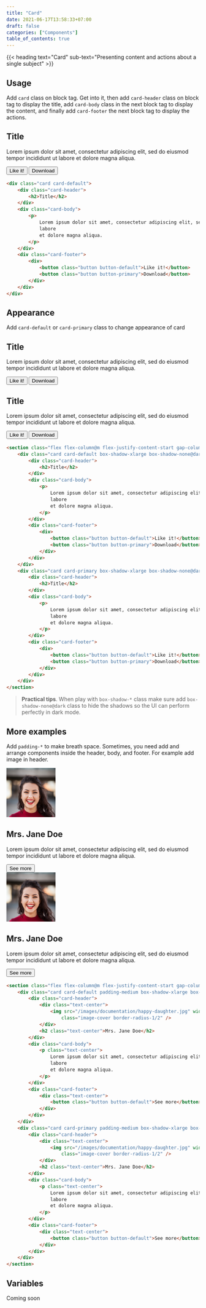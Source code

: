 ```yaml
---
title: "Card"
date: 2021-06-17T13:58:33+07:00
draft: false
categories: ["Components"]
table_of_contents: true
---
```


{{< heading text="Card" sub-text="Presenting content and actions about a single subject" >}}

## Usage

Add `card` class on block tag. Get into it, then add `card-header` class on block tag to display the title, add `card-body` class in the next block tag to display the content, and finally add `card-footer` the next block tag to display the actions.

<div class="card card-default">
    <div class="card-header">
        <h2>Title</h2>
    </div>
    <div class="card-body">
        <p>
            Lorem ipsum dolor sit amet, consectetur adipiscing elit, sed do eiusmod tempor incididunt ut
            labore
            et dolore magna aliqua.
        </p>
    </div>
    <div class="card-footer">
        <div>
            <button class="button button-default">Like it!</button>
            <button class="button button-primary">Download</button>
        </div>
    </div>
</div>

``` html
<div class="card card-default">
    <div class="card-header">
        <h2>Title</h2>
    </div>
    <div class="card-body">
        <p>
            Lorem ipsum dolor sit amet, consectetur adipiscing elit, sed do eiusmod tempor incididunt ut
            labore
            et dolore magna aliqua.
        </p>
    </div>
    <div class="card-footer">
        <div>
            <button class="button button-default">Like it!</button>
            <button class="button button-primary">Download</button>
        </div>
    </div>
</div>
```

## Appearance

Add `card-default` or `card-primary` class to change appearance of card

<section class="flex flex-column@m flex-justify-content-start gap-column-small gap-row-small">
    <div class="card card-default box-shadow-xlarge box-shadow-none@dark">
        <div class="card-header">
            <h2>Title</h2>
        </div>
        <div class="card-body">
            <p>
                Lorem ipsum dolor sit amet, consectetur adipiscing elit, sed do eiusmod tempor incididunt ut
                labore
                et dolore magna aliqua.
            </p>
        </div>
        <div class="card-footer">
            <div>
                <button class="button button-default">Like it!</button>
                <button class="button button-primary">Download</button>
            </div>
        </div>
    </div>
    <div class="card card-primary box-shadow-xlarge box-shadow-none@dark">
        <div class="card-header">
            <h2>Title</h2>
        </div>
        <div class="card-body">
            <p>
                Lorem ipsum dolor sit amet, consectetur adipiscing elit, sed do eiusmod tempor incididunt ut
                labore
                et dolore magna aliqua.
            </p>
        </div>
        <div class="card-footer">
            <div>
                <button class="button button-default">Like it!</button>
                <button class="button button-primary">Download</button>
            </div>
        </div>
    </div>
</section>

``` html
<section class="flex flex-column@m flex-justify-content-start gap-column-small gap-row-small">
    <div class="card card-default box-shadow-xlarge box-shadow-none@dark">
        <div class="card-header">
            <h2>Title</h2>
        </div>
        <div class="card-body">
            <p>
                Lorem ipsum dolor sit amet, consectetur adipiscing elit, sed do eiusmod tempor incididunt ut
                labore
                et dolore magna aliqua.
            </p>
        </div>
        <div class="card-footer">
            <div>
                <button class="button button-default">Like it!</button>
                <button class="button button-primary">Download</button>
            </div>
        </div>
    </div>
    <div class="card card-primary box-shadow-xlarge box-shadow-none@dark">
        <div class="card-header">
            <h2>Title</h2>
        </div>
        <div class="card-body">
            <p>
                Lorem ipsum dolor sit amet, consectetur adipiscing elit, sed do eiusmod tempor incididunt ut
                labore
                et dolore magna aliqua.
            </p>
        </div>
        <div class="card-footer">
            <div>
                <button class="button button-default">Like it!</button>
                <button class="button button-primary">Download</button>
            </div>
        </div>
    </div>
</section>
```

>   **Practical tips**. When play with `box-shadow-*` class make sure add `box-shadow-none@dark` class to hide the shadows so the UI can perform perfectly in dark mode.

## More examples

Add `padding-*` to make breath space. Sometimes, you need add and arrange components inside the header, body, and footer. For example add image in header.

<section class="flex flex-column@m flex-justify-content-start gap-column-small gap-row-small">
    <div class="card card-default padding-medium box-shadow-xlarge box-shadow-none@dark">
        <div class="card-header">
            <div class="text-center">
                <img src="/images/documentation/happy-daughter.jpg" width="128" height="128"
                    class="image-cover border-radius-1/2" />
            </div>
            <h2 class="text-center">Mrs. Jane Doe</h2>
        </div>
        <div class="card-body">
            <p class="text-center">
                Lorem ipsum dolor sit amet, consectetur adipiscing elit, sed do eiusmod tempor incididunt ut
                labore
                et dolore magna aliqua.
            </p>
        </div>
        <div class="card-footer">
            <div class="text-center">
                <button class="button button-default">See more</button>
            </div>
        </div>
    </div>
    <div class="card card-primary padding-medium box-shadow-xlarge box-shadow-none@dark">
        <div class="card-header">
            <div class="text-center">
                <img src="/images/documentation/happy-daughter.jpg" width="128" height="128"
                    class="image-cover border-radius-1/2" />
            </div>
            <h2 class="text-center">Mrs. Jane Doe</h2>
        </div>
        <div class="card-body">
            <p class="text-center">
                Lorem ipsum dolor sit amet, consectetur adipiscing elit, sed do eiusmod tempor incididunt ut
                labore
                et dolore magna aliqua.
            </p>
        </div>
        <div class="card-footer">
            <div class="text-center">
                <button class="button button-default">See more</button>
            </div>
        </div>
    </div>
</section>

``` html
<section class="flex flex-column@m flex-justify-content-start gap-column-small gap-row-small">
    <div class="card card-default padding-medium box-shadow-xlarge box-shadow-none@dark">
        <div class="card-header">
            <div class="text-center">
                <img src="/images/documentation/happy-daughter.jpg" width="128" height="128"
                    class="image-cover border-radius-1/2" />
            </div>
            <h2 class="text-center">Mrs. Jane Doe</h2>
        </div>
        <div class="card-body">
            <p class="text-center">
                Lorem ipsum dolor sit amet, consectetur adipiscing elit, sed do eiusmod tempor incididunt ut
                labore
                et dolore magna aliqua.
            </p>
        </div>
        <div class="card-footer">
            <div class="text-center">
                <button class="button button-default">See more</button>
            </div>
        </div>
    </div>
    <div class="card card-primary padding-medium box-shadow-xlarge box-shadow-none@dark">
        <div class="card-header">
            <div class="text-center">
                <img src="/images/documentation/happy-daughter.jpg" width="128" height="128"
                    class="image-cover border-radius-1/2" />
            </div>
            <h2 class="text-center">Mrs. Jane Doe</h2>
        </div>
        <div class="card-body">
            <p class="text-center">
                Lorem ipsum dolor sit amet, consectetur adipiscing elit, sed do eiusmod tempor incididunt ut
                labore
                et dolore magna aliqua.
            </p>
        </div>
        <div class="card-footer">
            <div class="text-center">
                <button class="button button-default">See more</button>
            </div>
        </div>
    </div>
</section>
```

## Variables

Coming soon